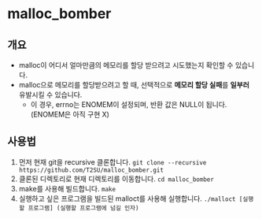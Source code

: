 # malloc_bomber

## 개요
- malloc이 어디서 얼마만큼의 메모리를 할당 받으려고 시도했는지 확인할 수 있습니다.
- malloc으로 메모리를 할당받으려고 할 때, 선택적으로 **메모리 할당 실패**를 **일부러** 유발시킬 수 있습니다.
  - 이 경우, errno는 ENOMEM이 설정되며, 반환 값은 NULL이 됩니다. (ENOMEM은 아직 구현 X)

## 사용법
1. 먼저 현재 git을 recursive 클론합니다. `git clone --recursive https://github.com/T2SU/malloc_bomber.git`
2. 클론된 디렉토리로 현재 디렉토리를 이동합니다. `cd malloc_bomber`
3. make를 사용해 빌드합니다. `make`
4. 실행하고 싶은 프로그램을 빌드된 malloct를 사용해 실행합니다. `./malloct [실행할 프로그램] (실행할 프로그램에 넘길 인자)`



